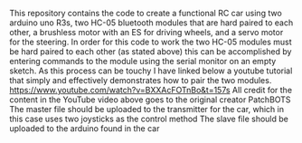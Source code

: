 This repository contains the code to create a functional RC car using two arduino uno R3s, two HC-05 bluetooth modules that are hard paired to each other, a brushless motor with an ES for driving wheels, and a servo motor for the steering.
In order for this code to work the two HC-05 modules must be hard paired to each other (as stated above) this can be accomplished by entering commands to the module using the serial monitor on an empty sketch. As this process can be touchy I have linked below a youtube tutorial that simply and effectively demonstrates how to pair the two modules. https://www.youtube.com/watch?v=BXXAcFOTnBo&t=157s All credit for the content in the YouTube video above goes to the original creator PatchBOTS
The master file should be uploaded to the transmitter for the car, which in this case uses two joysticks as the control method
The slave file should be uploaded to the arduino found in the car
